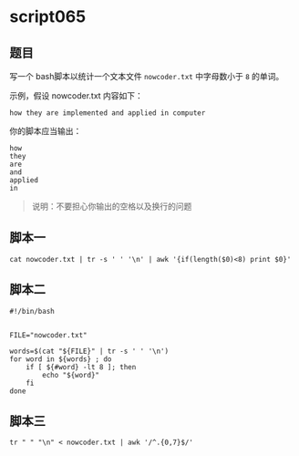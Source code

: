 # script065
## 题目

写一个 bash脚本以统计一个文本文件 `nowcoder.txt` 中字母数小于 `8` 的单词。

示例，假设 nowcoder.txt 内容如下：
```text
how they are implemented and applied in computer
```

你的脚本应当输出：
```text
how
they
are
and
applied
in
```

> 说明：不要担心你输出的空格以及换行的问题


## 脚本一
```shell
cat nowcoder.txt | tr -s ' ' '\n' | awk '{if(length($0)<8) print $0}'
```

## 脚本二
```shell
#!/bin/bash


FILE="nowcoder.txt"

words=$(cat "${FILE}" | tr -s ' ' '\n')
for word in ${words} ; do
    if [ ${#word} -lt 8 ]; then
        echo "${word}"
    fi
done
```

## 脚本三
```shell
tr " " "\n" < nowcoder.txt | awk '/^.{0,7}$/'
```